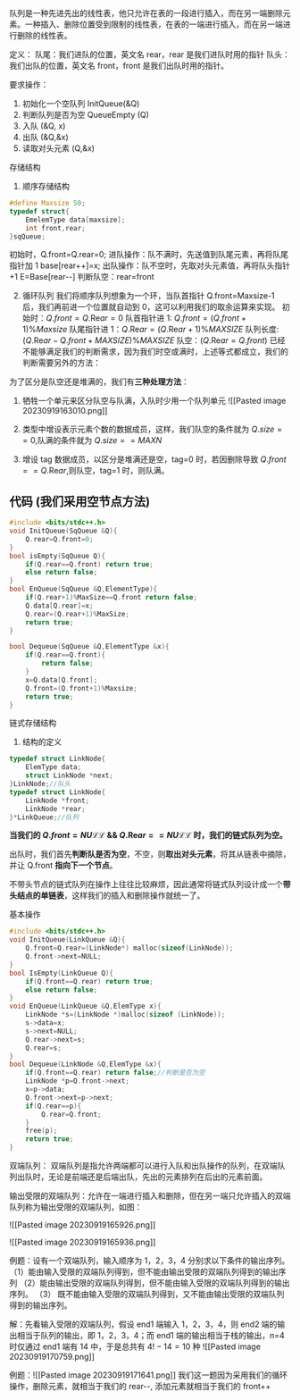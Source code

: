 队列是一种先进先出的线性表，他只允许在表的一段进行插入，而在另一端删除元素。一种插入、删除位置受到限制的线性表，在表的一端进行插入，而在另一端进行删除的线性表。

定义：
队尾：我们进队的位置，英文名 rear，rear 是我们进队时用的指针
队头：我们出队的位置，英文名 front，front 是我们出队时用的指针。


要求操作：
1. 初始化一个空队列 InitQueue(&Q)
2. 判断队列是否为空 QueueEmpty (Q)
3. 入队 (&Q, x)
4. 出队 (&Q,&x)
5. 读取对头元素 (Q,&x)

存储结构
1. 顺序存储结构
```cpp
#define Maxsize 50;
typedef struct{
	EmelemType data[maxsize];
	int front,rear;
}sqQueue;
```

初始时，Q.front=Q.rear=0;
进队操作：队不满时，先送值到队尾元素，再将队尾指针加 1 base[rear++]=x;
出队操作：队不空时，先取对头元素值，再将队头指针+1
E=Base[rear--]
判断队空：rear=front


2. 循环队列
我们将顺序队列想象为一个环，当队首指针 Q.front=Maxsize-1 后，我们再前进一个位置就自动到 0，这可以利用我们的取余运算来实现。
初始时：$Q.front=Q.\mathrm{Re}ar=0$
队首指针进 1: $Q.front=(Q.front+1)\%Maxsize$
队尾指针进 1：$Q.\mathrm{Re}ar=(Q.\mathrm{Re}ar+1)\%MAXSIZE$
队列长度: $(Q.\mathrm{Re}ar-Q.front+MAXSIZE)\%MAXSIZE$
队空：$(Q.\mathrm{Re}ar=Q.front)$ 已经不能够满足我们的判断需求，因为我们时空或满时，上述等式都成立，我们的判断需要另外的方法：

为了区分是队空还是堆满的，我们有**三种处理方法**：
1. 牺牲一个单元来区分队空与队满，入队时少用一个队列单元
![[Pasted image 20230919163010.png]]
2. 类型中增设表示元素个数的数据成员，这样，我们队空的条件就为 $Q.size==0$,队满的条件就为 $Q.size==MAXN$ 

3. 增设 tag 数据成员，以区分是堆满还是空，tag=0 时，若因删除导致 $Q.front==Q.\mathrm{Re}ar$,则队空，tag=1 时，则队满。

## 代码 (我们采用空节点方法)
```cpp
#include <bits/stdc++.h>
void InitQueue(SqQueue &Q){
	Q.rear=Q.front=0;
}
bool isEmpty(SqQueue Q){
	if(Q.rear==Q.front) return true;
	else return false;
}
bool EnQueue(SqQueue &Q,ElementType){
	if(Q.rear+1)%MaxSize==Q.front return false;
	Q.data[Q.rear]=x;
	Q.rear=(Q.rear+1)%MaxSize;
	return true;
}

bool Dequeue(SqQueue &Q,ElementType &x){
	if(Q.rear==Q.front){
		return false;
	}
	x=Q.data[Q.front];
	Q.front=(Q.front+1)%Maxsize;
	return true;
}
```


链式存储结构
1. 结构的定义
```cpp
typedef struct LinkNode{
	ElemType data;
	struct LinkNode *next;
}LinkNode;//队头
typedef struct LinkNode{
	LinkNode *front;
	LinkNode *rear;
}*LinkQueue;//队列
```

**当我们的 $Q.front=NU\mathcal{L}\mathcal{L}$ && $Q.\mathrm{Re}ar==NU\mathcal{L}\mathcal{L}$ 时，我们的链式队列为空。**

出队时，我们首先**判断队是否为空**，不空，则**取出对头元素**，将其从链表中摘除，并让 Q.front **指向下一个节点**。

不带头节点的链式队列在操作上往往比较麻烦，因此通常将链式队列设计成一个**带头结点的单链表**，这样我们的插入和删除操作就统一了。

基本操作
```cpp
#include <bits/stdc++.h> 
void InitQueue(LinkQueue &Q){
	Q.front=Q.rear=(LinkNode*) malloc(sizeof(LinkNode));
	Q.front->next=NULL;
}
bool IsEmpty(LinkQueue Q){
	if(Q.front==Q.rear) return true;
	else return false; 
}
void EnQueue(LinkQueue &Q,ElemType x){
	LinkNode *s=(LinkNode *)malloc(sizeof (LinkNode));
	s->data=x;
	s->next=NULL;
	Q.rear->next=s;
	Q.rear=s;
}
bool Dequeue(LinkNode &Q,ElemType &x){
	if(Q.front==Q.rear) return false;//判断是否为空 
	LinkNode *p=Q.front->next;
	x=p->data;
	Q.front->next=p->next;
	if(Q.rear==p){
		Q.rear=Q.front;
	}
	free(p);
	return true;
}
```


双端队列：
双端队列是指允许两端都可以进行入队和出队操作的队列，在双端队列出队时，无论是前端还是后端出队，先出的元素排列在后出的元素前面。

输出受限的双端队列：允许在一端进行插入和删除，但在另一端只允许插入的双端队列称为输出受限的双端队列，如图：

![[Pasted image 20230919165926.png]]

![[Pasted image 20230919165936.png]]


例题：设有一个双端队列，输入顺序为 1，2，3，4 分别求以下条件的输出序列。
（1）能由输入受限的双端队列得到，但不能由输出受限的双端队列得到的输出序列
（2）能由输出受限的双端队列得到，但不能由输入受限的双端队列得到的输出序列。
（3） 既不能由输入受限的双端队列得到，又不能由输出受限的双端队列得到的输出序列。

解：先看输入受限的双端队列，假设 end1 端输入 1，2，3，4，则 end2 端的输出相当于队列的输出，即 1，2，3，4；而 end1 端的输出相当于栈的输出，n=4 时仅通过 end1 端有 14 中，于是总共有 $4!-14=10$ 种
	![[Pasted image 20230919170759.png]]

例题：![[Pasted image 20230919171641.png]]
我们这一题因为采用我们的循环操作，删除元素，就相当于我们的 rear--, 添加元素就相当于我们的 front++